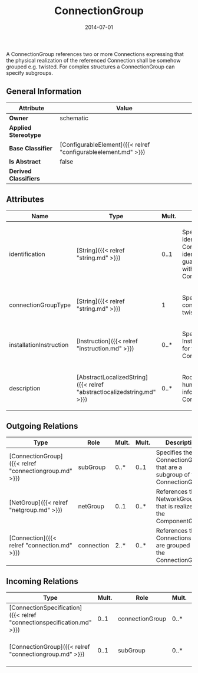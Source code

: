 ﻿---
title: ConnectionGroup
toc: false
type: specs
date: "2014-07-01"
draft: false
specification: VEC
version: 1.1.1
documentType: "Recommendation"
elementType: Class
classes:
  - ConnectionGroup
menu_name: vec-1.1.1
---
<p> A ConnectionGroup references two or more Connections expressing that the physical realization of the referenced Connection shall be somehow grouped e.g. twisted. For complex structures a ConnectionGroup can specify subgroups.      </p>

## General Information

| Attribute               | Value |
|-------------------------|-------|
| **Owner**               | schematic |
| **Applied Stereotype**  |   |
| **Base Classifier**     | [ConfigurableElement]({{< relref "configurableelement.md" >}})<br/>  |
| **Is Abstract**         | false |
| **Derived Classifiers** |   |

## Attributes
|  Name  |  Type  |  Mult.  |  Description  |  Owning Classifier  |
|--------|--------|---------|---------------|--------------|
|identification | [String]({{< relref "string.md" >}}) | 0..1 | <p> Specifies a unique identification of the ConnectionGroup. The identification is guaranteed to be unique within the ConnectionSpecification.      </p> | [ConnectionGroup]({{< relref "connectiongroup.md" >}}) |
|connectionGroupType | [String]({{< relref "string.md" >}}) | 1 | <p> Specifies the type of the connectionGroup (e.g. twisted).      </p> | [ConnectionGroup]({{< relref "connectiongroup.md" >}}) |
|installationInstruction | [Instruction]({{< relref "instruction.md" >}}) | 0..* | <p>Specifies additional InstallationInstructions for the ConnectionGroup.  </p> | [ConnectionGroup]({{< relref "connectiongroup.md" >}}) |
|description | [AbstractLocalizedString]({{< relref "abstractlocalizedstring.md" >}}) | 0..* | <p>Room for additional, human readable information about the ConnectionGroup. </p> | [ConnectionGroup]({{< relref "connectiongroup.md" >}}) |

## Outgoing Relations
|    Type  |   Role   |   Mult.   |   Mult.   |   Description   |
|----------|----------|-----------|-----------|-----------------|
| [ConnectionGroup]({{< relref "connectiongroup.md" >}}) | subGroup | 0..* | 0..1 | Specifies the ConnectionGroups that are a subgroup of this ConnectionGroup. |
| [NetGroup]({{< relref "netgroup.md" >}}) | netGroup | 0..1 | 0..* | References the NetworkGroup that is realized by the ComponentGroup. |
| [Connection]({{< relref "connection.md" >}}) | connection | 2..* | 0..* | References the Connections that are grouped by the ConnectionGroup. |
##  Incoming Relations
|    Type  |   Mult.  |   Role    |   Mult.   |   Description  |
|----------|----------|-----------|-----------|----------------|
| [ConnectionSpecification]({{< relref "connectionspecification.md" >}}) | 0..1 | connectionGroup | 0..* | Specifies the ConnectionGroup defined by the ConnectionSpecification. |
| [ConnectionGroup]({{< relref "connectiongroup.md" >}}) | 0..1 | subGroup | 0..* | Specifies the ConnectionGroups that are a subgroup of this ConnectionGroup. |
